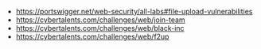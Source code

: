 - https://portswigger.net/web-security/all-labs#file-upload-vulnerabilities
- https://cybertalents.com/challenges/web/join-team
- https://cybertalents.com/challenges/web/black-inc
- https://cybertalents.com/challenges/web/f2up
